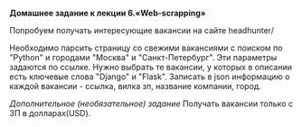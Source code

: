 **Домашнее задание к лекции 6.«Web-scrapping»**

Попробуем получать интересующие вакансии на сайте headhunter/

Необходимо парсить страницу со свежими вакансиями с поиском по "Python" и городами "Москва" и "Санкт-Петербург". Эти параметры задаются по ссылке.
Нужно выбрать те вакансии, у которых в описании есть ключевые слова "Django" и "Flask".
Записать в json информацию о каждой вакансии - ссылка, вилка зп, название компании, город.

*Дополнительное (необязательное) задание*
Получать вакансии только с ЗП в долларах(USD).